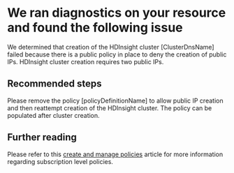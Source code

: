 <properties
    pageTitle="HDInsight failure due to policy in place denying public IP creation"
    description="HDInsight failure due to policy in place denying public IP creation"
    infoBubbleText="Found recent cluster failure. See details on the right."
    service="microsoft.hdinsight"
    resource="clusters"
    authors="nealbh"
    displayOrder="31"
    articleId="Hdi_Crud_PublicPolicy"
    diagnosticScenario="HDInsightDenyPublicIpInsight"
    selfHelpType="rca"
    supportTopicIds="32588502, 32511166"
    resourceTags=""
    productPesIds="15078"
    cloudEnvironments="public"
/>

# We ran diagnostics on your resource and found the following issue

We determined that creation of the HDInsight cluster <!--$ClusterDnsName-->[ClusterDnsName]<!--/$ClusterDnsName--> failed because there is a public policy in place to deny the creation of public IPs. HDInsight cluster creation requires two public IPs.

## **Recommended steps**
Please remove the policy <!--$policyDefinitionName-->[policyDefinitionName]<!--/$policyDefinitionName--> to allow public IP creation and then reattempt creation of the HDInsight cluster. The policy can be populated after cluster creation.

## Further reading
Please refer to this [create and manage policies](https://docs.microsoft.com/azure/governance/policy/tutorials/create-and-manage) article for more information regarding subscription level policies.